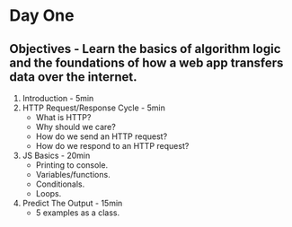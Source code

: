 # Day One
## Objectives - Learn the basics of algorithm logic and the foundations of how a web app transfers data over the internet.
1. Introduction - 5min
2. HTTP Request/Response Cycle - 5min
    - What is HTTP?
    - Why should we care?
    - How do we send an HTTP request?
    - How do we respond to an HTTP request?
3. JS Basics - 20min
    - Printing to console.
    - Variables/functions.
    - Conditionals.
    - Loops.
4. Predict The Output - 15min
    - 5 examples as a class.